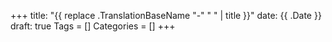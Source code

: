 +++
title: "{{ replace .TranslationBaseName "-" " " | title }}"
date: {{ .Date }}
draft: true
Tags = []
Categories = []
+++
